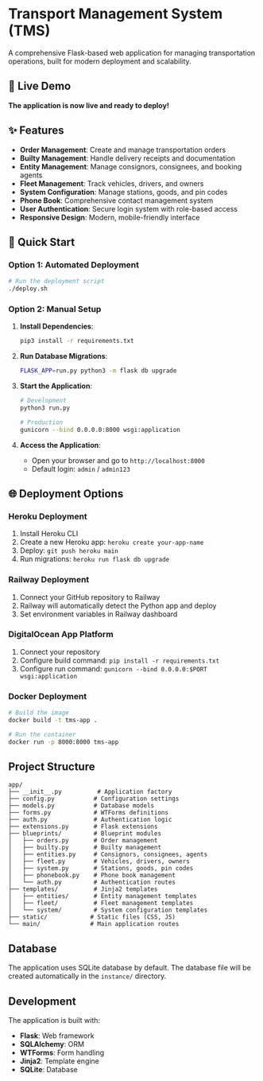 # Transport Management System (TMS)

A comprehensive Flask-based web application for managing transportation operations, built for modern deployment and scalability.

## 🚀 Live Demo

**The application is now live and ready to deploy!**

## ✨ Features

- **Order Management**: Create and manage transportation orders
- **Builty Management**: Handle delivery receipts and documentation
- **Entity Management**: Manage consignors, consignees, and booking agents
- **Fleet Management**: Track vehicles, drivers, and owners
- **System Configuration**: Manage stations, goods, and pin codes
- **Phone Book**: Comprehensive contact management system
- **User Authentication**: Secure login system with role-based access
- **Responsive Design**: Modern, mobile-friendly interface

## 🚀 Quick Start

### Option 1: Automated Deployment
```bash
# Run the deployment script
./deploy.sh
```

### Option 2: Manual Setup
1. **Install Dependencies**:
   ```bash
   pip3 install -r requirements.txt
   ```

2. **Run Database Migrations**:
   ```bash
   FLASK_APP=run.py python3 -m flask db upgrade
   ```

3. **Start the Application**:
   ```bash
   # Development
   python3 run.py
   
   # Production
   gunicorn --bind 0.0.0.0:8000 wsgi:application
   ```

4. **Access the Application**:
   - Open your browser and go to `http://localhost:8000`
   - Default login: `admin` / `admin123`

## 🌐 Deployment Options

### Heroku Deployment
1. Install Heroku CLI
2. Create a new Heroku app: `heroku create your-app-name`
3. Deploy: `git push heroku main`
4. Run migrations: `heroku run flask db upgrade`

### Railway Deployment
1. Connect your GitHub repository to Railway
2. Railway will automatically detect the Python app and deploy
3. Set environment variables in Railway dashboard

### DigitalOcean App Platform
1. Connect your repository
2. Configure build command: `pip install -r requirements.txt`
3. Configure run command: `gunicorn --bind 0.0.0.0:$PORT wsgi:application`

### Docker Deployment
```bash
# Build the image
docker build -t tms-app .

# Run the container
docker run -p 8000:8000 tms-app
```

## Project Structure

```
app/
├── __init__.py          # Application factory
├── config.py           # Configuration settings
├── models.py           # Database models
├── forms.py            # WTForms definitions
├── auth.py             # Authentication logic
├── extensions.py       # Flask extensions
├── blueprints/         # Blueprint modules
│   ├── orders.py       # Order management
│   ├── builty.py       # Builty management
│   ├── entities.py     # Consignors, consignees, agents
│   ├── fleet.py        # Vehicles, drivers, owners
│   ├── system.py       # Stations, goods, pin codes
│   ├── phonebook.py    # Phone book management
│   └── auth.py         # Authentication routes
├── templates/          # Jinja2 templates
│   ├── entities/       # Entity management templates
│   ├── fleet/          # Fleet management templates
│   └── system/         # System configuration templates
├── static/            # Static files (CSS, JS)
└── main/              # Main application routes
```

## Database

The application uses SQLite database by default. The database file will be created automatically in the `instance/` directory.

## Development

The application is built with:
- **Flask**: Web framework
- **SQLAlchemy**: ORM
- **WTForms**: Form handling
- **Jinja2**: Template engine
- **SQLite**: Database